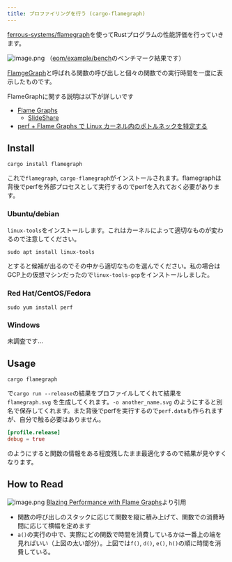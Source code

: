 ```yaml
---
title: プロファイリングを行う (cargo-flamegraph)
---
```


[ferrous-systems/flamegraph](https://github.com/ferrous-systems/flamegraph)を使ってRustプログラムの性能評価を行っていきます。

![image.png](https://qiita-image-store.s3.ap-northeast-1.amazonaws.com/0/30426/ea8b3bee-4d06-f13d-fa0d-be7cdfad188e.png)
（[eom/example/bench](https://github.com/termoshtt/eom/blob/master/examples/bench.rs)のベンチマーク結果です）

[FlamgeGraph](https://github.com/brendangregg/FlameGraph)と呼ばれる関数の呼び出しと個々の関数での実行時間を一度に表示したものです。

FlameGraphに関する説明は以下が詳しいです

- [Flame Graphs](http://www.brendangregg.com/flamegraphs.html)
    - [SlideShare](https://www.slideshare.net/brendangregg/blazing-performance-with-flame-graphs)
- [perf + Flame Graphs で Linux カーネル内のボトルネックを特定する](https://yohei-a.hatenablog.jp/entry/20150706/1436208007)

Install
--------

```
cargo install flamegraph
```

これで`flamegraph`, `cargo-flamegraph`がインストールされます。flamegraphは背後でperfを外部プロセスとして実行するのでperfを入れておく必要があります。

### Ubuntu/debian

`linux-tools`をインストールします。これはカーネルによって適切なものが変わるので注意してください。

```
sudo apt install linux-tools
```

とすると候補が出るのでその中から適切なものを選んでください。私の場合はGCP上の仮想マシンだったので`linux-tools-gcp`をインストールしました。

### Red Hat/CentOS/Fedora

```
sudo yum install perf
```

### Windows
未調査です…

Usage
-------

```
cargo flamegraph
```

で`cargo run --release`の結果をプロファイルしてくれて結果を `flamegraph.svg` を生成してくれます。`-o another_name.svg` のようにすると別名で保存してくれます。また背後でperfを実行するので`perf.data`も作られますが、自分で触る必要はありません。

```toml:Cargo.toml
[profile.release]
debug = true
```

のようにすると関数の情報をある程度残したまま最適化するので結果が見やすくなります。

How to Read
------------

![image.png](https://qiita-image-store.s3.ap-northeast-1.amazonaws.com/0/30426/c8567a54-d91c-f48b-3289-4afbc1f73a4f.png)
[Blazing Performance with Flame Graphs](https://www.slideshare.net/brendangregg/blazing-performance-with-flame-graphs)より引用

- 関数の呼び出しのスタックに応じて関数を縦に積み上げて、関数での消費時間に応じて横幅を定めます
- `a()`の実行の中で、実際にどの関数で時間を消費しているかは一番上の端を見ればいい（上図の太い部分）。上図では`f()`, `d()`, `e()`, `h()`の順に時間を消費している。

